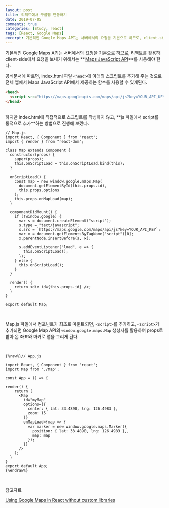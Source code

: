 ```yaml
---
layout: post
title: 리액트에서 구글맵 연동하기
date: 2019-07-05
comments: true
categories: [Study, react]
tags: [React, Google Maps]
excerpt: 기본적인 Google Maps API는 서버에서의 요청을 기본으로 하므로, client-side에서 요청을 보내기 위해서는 Maps JavaScript API를 사용해야 한다.
---
```


기본적인 Google Maps API는 서버에서의 요청을 기본으로 하므로, 리액트를 활용하 client-side에서 요청을 보내기 위해서는 **[Maps JavaScript API](https://developers.google.com/maps/documentation/javascript/tutorial)**를 사용해야 한다.

공식문서에 따르면, index.html 파일 `<head>`에 아래의 스크립트를 추가해 주는 것으로 전체 앱에서 Maps JavaScript API에서 제공하는 함수를 사용할 수 있게된다.

```html
<head>
  <script src="https://maps.googleapis.com/maps/api/js?key=YOUR_API_KEY"></script>
</head>
```

<br>
하지만 index.html에 직접적으로 스크립트를 작성하지 않고, **js 파일에서 script를 동적으로 추가**하는 방법으로 진행해 보겠다.

```react
// Map.js
import React, { Component } from "react";
import { render } from "react-dom";

class Map extends Component {
  constructor(props) {
    super(props);
    this.onScriptLoad = this.onScriptLoad.bind(this);
  }

  onScriptLoad() {
    const map = new window.google.maps.Map(
      document.getElementById(this.props.id),
      this.props.options
    );
    this.props.onMapLoad(map);
  }

  componentDidMount() {
    if (!window.google) {
      var s = document.createElement("script");
      s.type = "text/javascript";
      s.src = `https://maps.google.com/maps/api/js?key=YOUR_API_KEY`;
      var x = document.getElementsByTagName("script")[0];
      x.parentNode.insertBefore(s, x);

      s.addEventListener("load", e => {
        this.onScriptLoad();
      });
    } else {
      this.onScriptLoad();
    }
  }

  render() {
    return <div id={this.props.id} />;
  }
}

export default Map;
```

<br>

Map.js 파일에서 컴포넌트가 최초로 마운트되면, `<script>`를 추가하고,
`<script>`가 추가되면 Google Map API의 `window.google.maps.Map` 생성자를 활용하여 props로 받아 온 좌표와 마커로 맵을 그리게 된다.

<br>

```react
{%raw%}// App.js

import React, { Component } from 'react';
import Map from './Map';

const App = () => {

render() {
    return (
      <Map
        id="myMap"
        options={{
          center: { lat: 33.4890, lng: 126.4983 },
          zoom: 15
        }}
        onMapLoad={map => {
          var marker = new window.google.maps.Marker({
            position: { lat: 33.4890, lng: 126.4983 },,
            map: map
          });
        }}
      />
    );
  }
}
export default App;
{%endraw%}
```

<br>

<span class="reference">참고자료</span>

[Using Google Maps in React without custom libraries](https://cuneyt.aliustaoglu.biz/en/using-google-maps-in-react-without-custom-libraries/)
